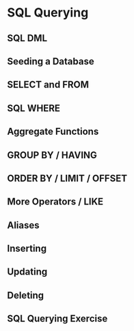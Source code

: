 # SQL Querying

## SQL DML

## Seeding a Database

## SELECT and FROM

## SQL WHERE

## Aggregate Functions

## GROUP BY / HAVING

## ORDER BY / LIMIT / OFFSET

## More Operators / LIKE

## Aliases

## Inserting

## Updating

## Deleting

## SQL Querying Exercise


